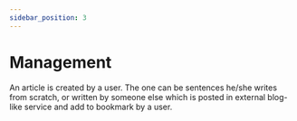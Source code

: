 ```yaml
---
sidebar_position: 3
---
```


# Management

An article is created by a user. The one can be sentences he/she writes from scratch, or written by someone else which is posted in external blog-like service and add to bookmark by a user.
